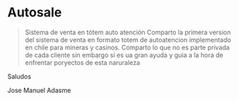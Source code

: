 # Autosale
>Sistema de venta en tótem auto atención
Comparto la primera version del sistema de venta en formato totem de autoatencion implementado en chile para mineras y casinos. Comparto lo que no es parte privada de cada cliente sin embargo si es ua gran ayuda y guia a la hora de enfrentar poryectos de esta naruraleza

Saludos

Jose Manuel Adasme
